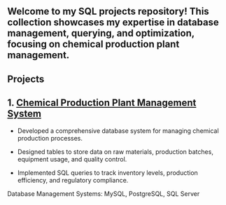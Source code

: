 ## Welcome to my SQL projects repository! This collection showcases my expertise in database management, querying, and optimization, focusing on chemical production plant management.

## Projects

## 1. [Chemical Production Plant Management System](Chemical_Plant_DB)

- Developed a comprehensive database system for managing chemical production processes.

- Designed tables to store data on raw materials, production batches, equipment usage, and quality control.

- Implemented SQL queries to track inventory levels, production efficiency, and regulatory compliance.

Database Management Systems: MySQL, PostgreSQL, SQL Server
